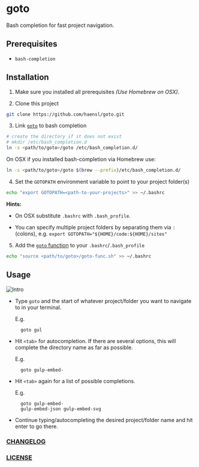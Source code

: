 # goto
Bash completion for fast project navigation.

## Prerequisites

* `bash-completion` 

## Installation

1. Make sure you installed all prerequisites *(Use Homebrew on OSX)*.

2. Clone this project
  ```bash
  git clone https://github.com/haensl/goto.git
  ```

3. Link [`goto`](goto) to bash completion
  ```bash
  # create the directory if it does not exist
  # mkdir /etc/bash_completion.d
  ln -s <path/to/goto>/goto /etc/bash_completion.d/
  ```

  On OSX if you installed bash-completion via Homebrew use:

  ```bash
  ln -s <path/to/goto>/goto $(brew --prefix)/etc/bash_completion.d/
  ```

4. Set the `GOTOPATH` environment variable to point to your project folder(s)
  ```bash
  echo "export GOTOPATH=<path-to-your-projects>" >> ~/.bashrc
  ```

  **Hints:**

  * On OSX substitute `.bashrc` with `.bash_profile`.

  * You can specify multiple project folders by separating them via `:` (colons), e.g. `export GOTOPATH="${HOME}/code:${HOME}/sites"`

5. Add the [`goto` function](goto-func.sh) to your `.bashrc`/`.bash_profile`
  ```bash
  echo "source <path/to/goto>/goto-func.sh" >> ~/.bashrc
  ```

## Usage

![Intro](goto-intro.gif)

* Type `goto` and the start of whatever project/folder you want to navigate to in your terminal.

  E.g.
  ```
    goto gul
  ```

* Hit `<tab>` for autocompletion. If there are several options, this will complete the directory name as far as possible.

  E.g.
  ```
    goto gulp-embed-
  ```

* Hit `<tab>` again for a list of possible completions.

  E.g.
  ```
    goto gulp-embed-
    gulp-embed-json gulp-embed-svg
  ```

* Continue typing/autocompleting the desired project/folder name and hit enter to go there.

### [CHANGELOG](CHANGELOG.md)

### [LICENSE](LICENSE)

